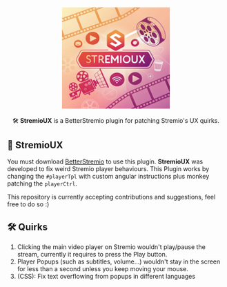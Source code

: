 <h1 align="center">
  <img width="250" src="./logo.png" align="center"></img>
</h1>

<p align="center">🛠️ <strong>StremioUX</strong> is a BetterStremio plugin for patching Stremio's UX quirks.</p>

## 🎉 StremioUX

You must download [BetterStremio](https://github.com/MateusAquino/BetterStremio) to use this plugin. **StremioUX** was developed to fix weird Stremio player behaviours. This Plugin works by changing the `#playerTpl` with custom angular instructions plus monkey patching the `playerCtrl`.  

This repository is currently accepting contributions and suggestions, feel free to do so :)

## 🛠️ Quirks

1. Clicking the main video player on Stremio wouldn't play/pause the stream, currently it requires to press the Play button.
2. Player Popups (such as subtitles, volume...) wouldn't stay in the screen for less than a second unless you keep moving your mouse.
3. (CSS): Fix text overflowing from popups in different languages
